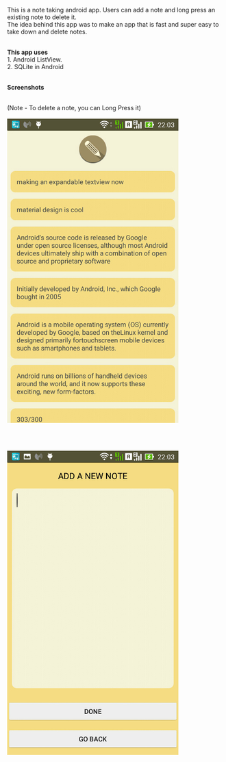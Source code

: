 This is a note taking android app. Users can add a note and long press an existing note to delete it. <br>
 The idea behind this app was to make an app that is fast and super easy to take down and delete notes. 
 
 <br>
 <b>This app uses</b>
 <br>
 1. Android ListView.
 <br>
 2. SQLite in Android
 <br><br>
 
 
  <b>Screenshots</b>
  
 <br> (Note - To delete a note, you can Long Press it) <br><br>
 ![Screenshot 2](https://github.com/Asutosh11/SimpleToDo/blob/master/Screenshots/3.jpg "")
  
 <br>
 <br> 

 ![Screenshot 3](https://github.com/Asutosh11/SimpleToDo/blob/master/Screenshots/2.jpg "")
